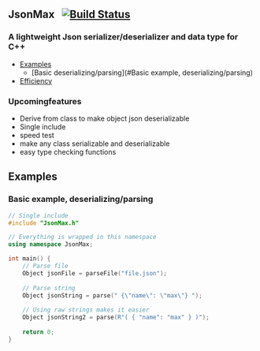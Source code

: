 ## JsonMax &nbsp; [![Build Status](https://travis-ci.com/MaxVanHoucke/JsonMax.svg?token=h6oBgPcMpoopU8fjW1uH&branch=master)](https://travis-ci.com/MaxVanHoucke/JsonMax)

### A lightweight Json serializer/deserializer and data type for C++

- [Examples](#Examples)
  - [Basic deserializing/parsing](#Basic example, deserializing/parsing)
- [Efficiency](#Upcomingfeatures)


### Upcomingfeatures
- Derive from class to make object json deserializable
- Single include
- speed test
- make any class serializable and deserializable
- easy type checking functions


## Examples

### Basic example, deserializing/parsing

```cpp
// Single include
#include "JsonMax.h"

// Everything is wrapped in this namespace
using namespace JsonMax;

int main() {
    // Parse file
    Object jsonFile = parseFile("file.json");
    
    // Parse string
    Object jsonString = parse(" {\"name\": \"max\"} ");
    
    // Using raw strings makes it easier
    Object jsonString2 = parse(R"( { "name": "max" } )");
    
    return 0;
}


```

